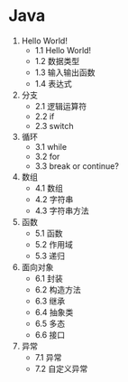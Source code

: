 # Java

1. Hello World!
    - 1.1 Hello World!
    - 1.2 数据类型
    - 1.3 输入输出函数
    - 1.4 表达式
2. 分支
    - 2.1 逻辑运算符
    - 2.2 if
    - 2.3 switch
3. 循环
    - 3.1 while
    - 3.2 for
    - 3.3 break or continue?
4. 数组
    - 4.1 数组
    - 4.2 字符串
    - 4.3 字符串方法
5. 函数
    - 5.1 函数
    - 5.2 作用域
    - 5.3 递归
6. 面向对象
    - 6.1 封装
    - 6.2 构造方法
    - 6.3 继承
    - 6.4 抽象类
    - 6.5 多态
    - 6.6 接口
7. 异常
    - 7.1 异常
    - 7.2 自定义异常
